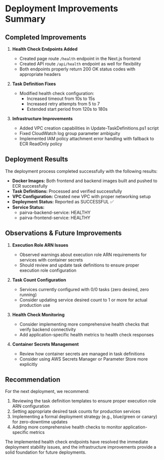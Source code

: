# Deployment Improvements Summary

## Completed Improvements

1. **Health Check Endpoints Added**
   - Created page route `/health` endpoint in the Next.js frontend
   - Created API route `/api/health` endpoint as well for flexibility
   - Both endpoints properly return 200 OK status codes with appropriate headers

2. **Task Definition Fixes**
   - Modified health check configuration:
     - Increased timeout from 10s to 15s
     - Increased retry attempts from 5 to 7
     - Extended start period from 120s to 180s

3. **Infrastructure Improvements**
   - Added VPC creation capabilities in Update-TaskDefinitions.ps1 script
   - Fixed CloudWatch log group parameter ambiguity
   - Implemented IAM policy attachment error handling with fallback to ECR ReadOnly policy

## Deployment Results

The deployment process completed successfully with the following results:

- **Docker Images:** Both frontend and backend images built and pushed to ECR successfully
- **Task Definitions:** Processed and verified successfully
- **VPC Configuration:** Created new VPC with proper networking setup
- **Deployment Status:** Reported as SUCCESSFUL ✅
- **Service Status:**
  - pairva-backend-service: HEALTHY
  - pairva-frontend-service: HEALTHY

## Observations & Future Improvements

1. **Execution Role ARN Issues**
   - Observed warnings about execution role ARN requirements for services with container secrets
   - Should review and update task definitions to ensure proper execution role configuration

2. **Task Count Configuration**
   - Services currently configured with 0/0 tasks (zero desired, zero running)
   - Consider updating service desired count to 1 or more for actual production use

3. **Health Check Monitoring**
   - Consider implementing more comprehensive health checks that verify backend connectivity
   - Add application-specific health metrics to health check responses

4. **Container Secrets Management**
   - Review how container secrets are managed in task definitions
   - Consider using AWS Secrets Manager or Parameter Store more explicitly

## Recommendation

For the next deployment, we recommend:

1. Reviewing the task definition templates to ensure proper execution role ARN configuration
2. Setting appropriate desired task counts for production services
3. Implementing a formal deployment strategy (e.g., blue/green or canary) for zero-downtime updates
4. Adding more comprehensive health checks to monitor application-specific metrics

The implemented health check endpoints have resolved the immediate deployment stability issues, and the infrastructure improvements provide a solid foundation for future deployments.
